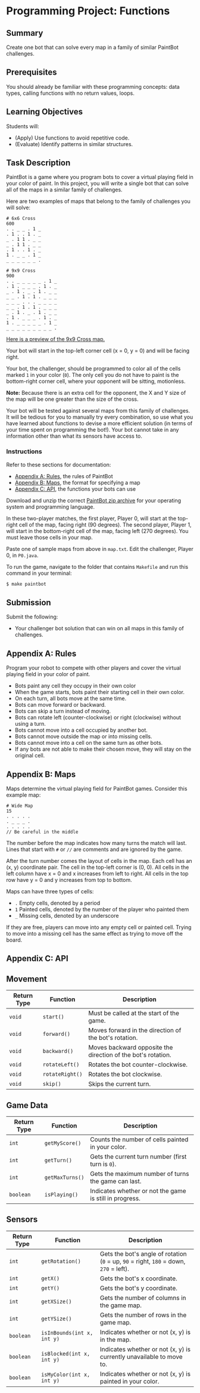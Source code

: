 # Programming Project: Functions

## Summary

Create one bot that can solve every map in a family of similar PaintBot challenges.

## Prerequisites

You should already be familiar with these programming concepts: data types, calling functions with no return values, loops.

## Learning Objectives

Students will:

- (Apply) Use functions to avoid repetitive code.
- (Evaluate) Identify patterns in similar structures.

## Task Description

PaintBot is a game where you program bots to cover a virtual playing field in your color of paint. In this project, you will write a single bot that can solve all of the maps in a similar family of challenges.

Here are two examples of maps that belong to the family of challenges you will solve:

```
# 6x6 Cross
600
. . _ _ . 1 _
. 1 . . 1 . _
_ . 1 1 . _ _
_ . 1 1 . _ _
. 1 . . 1 . _
1 . _ _ . 1 _
_ _ _ _ _ _ .
```

```
# 9x9 Cross
900
. . _ _ _ _ _ . 1 _
. 1 . _ _ _ . 1 . _
_ . 1 . _ . 1 . _ _
_ _ . 1 . 1 . _ _ _
_ _ _ . . . _ _ _ _
_ _ . 1 . 1 . _ _ _
_ . 1 . _ . 1 . _ _
. 1 . _ _ _ . 1 . _
1 . _ _ _ _ _ . 1 _
_ _ _ _ _ _ _ _ _ .
```

[Here is a preview of the 9x9 Cross map.](https://paintbot.glitch.me/?s=10,10,0_0_0_90!1_9_9_270,0_0_0_90!1_9_9_270&b=0_0_0!2_0_x!3_0_x!4_0_x!5_0_x!6_0_x!8_0_1!9_0_x!1_1_1!3_1_x!4_1_x!5_1_x!7_1_1!9_1_x!0_2_x!2_2_1!4_2_x!6_2_1!8_2_x!9_2_x!0_3_x!1_3_x!3_3_1!5_3_1!7_3_x!8_3_x!9_3_x!0_4_x!1_4_x!2_4_x!4_4_1!6_4_x!7_4_x!8_4_x!9_4_x!0_5_x!1_5_x!3_5_1!5_5_1!7_5_x!8_5_x!9_5_x!0_6_x!2_6_1!4_6_x!6_6_1!8_6_x!9_6_x!1_7_1!3_7_x!4_7_x!5_7_x!7_7_1!9_7_x!0_8_1!2_8_x!3_8_x!4_8_x!5_8_x!6_8_x!8_8_1!9_8_x!0_9_x!1_9_x!2_9_x!3_9_x!4_9_x!5_9_x!6_9_x!7_9_x!8_9_x!9_9_1!)

Your bot will start in the top-left corner cell (x = 0, y = 0) and will be facing right.

Your bot, the challenger, should be programmed to color all of the cells marked `1` in your color (`0`). The only cell you do not have to paint is the bottom-right corner cell, where your opponent will be sitting, motionless.

**Note:** Because there is an extra cell for the opponent, the X and Y size of the map will be one greater than the size of the cross.

Your bot will be tested against several maps from this family of challenges. It will be tedious for you to manually try every combination, so use what you have learned about functions to devise a more efficient solution (in terms of your time spent on programming the bot!). Your bot cannot take in any information other than what its sensors have access to.

### Instructions

Refer to these sections for documentation:

- [Appendix A: Rules](#appendix-a-rules), the rules of PaintBot
- [Appendix B: Maps](#appendix-b-maps), the format for specifying a map
- [Appendix C: API](#appendix-c-api), the functions your bots can use

Download and unzip the correct [PaintBot zip archive](https://github.com/MimirHQ/opencs1/tree/master/resources/paintbot) for your operating system and programming language.

In these two-player matches, the first player, Player 0, will start at the top-right cell of the map, facing right (90 degrees). The second player, Player 1, will start in the bottom-right cell of the map, facing left (270 degrees). You must leave those cells in your map.

Paste one of sample maps from above in `map.txt`. Edit the challenger, Player 0, in `P0.java`.

To run the game, navigate to the folder that contains `Makefile` and run this command in your terminal:

```bash
$ make paintbot
```

## Submission

Submit the following:

- Your challenger bot solution that can win on all maps in this family of challenges.

## Appendix A: Rules

Program your robot to compete with other players and cover the virtual playing field in your color of paint.

- Bots paint any cell they occupy in their own color
- When the game starts, bots paint their starting cell in their own color.
- On each turn, all bots move at the same time.
- Bots can move forward or backward.
- Bots can skip a turn instead of moving.
- Bots can rotate left (counter-clockwise) or right (clockwise) without using a turn.
- Bots cannot move into a cell occupied by another bot.
- Bots cannot move outside the map or into missing cells.
- Bots cannot move into a cell on the same turn as other bots.
- If any bots are not able to make their chosen move, they will stay on the original cell.

## Appendix B: Maps

Maps determine the virtual playing field for PaintBot games. Consider this example map:

```
# Wide Map
15
. . . . .
. _ _ _ .
. . . . .
// Be careful in the middle
```

The number before the map indicates how many turns the match will last. Lines that start with `#` or `//` are comments and are ignored by the game.

After the turn number comes the layout of cells in the map. Each cell has an (x, y) coordinate pair. The cell in the top-left corner is (0, 0). All cells in the left column have x = 0 and x increases from left to right. All cells in the top row have y = 0 and y increases from top to bottom.

Maps can have three types of cells:

- `.` Empty cells, denoted by a period
- `1` Painted cells, denoted by the number of the player who painted them
- `_` Missing cells, denoted by an underscore

If they are free, players can move into any empty cell or painted cell. Trying to move into a missing cell has the same effect as trying to move off the board.

## Appendix C: API

## Movement

Return Type | Function | Description
-------------|----------|-------------
`void` | `start()` | Must be called at the start of the game.
`void` | `forward()` | Moves forward in the direction of the bot's rotation.
`void` | `backward()` | Moves backward opposite the direction of the bot's rotation.
`void` | `rotateLeft()` | Rotates the bot counter-clockwise.
`void` | `rotateRight()` | Rotates the bot clockwise.
`void` | `skip()` | Skips the current turn.


## Game Data

Return Type | Function | Description
-------------|----------|-------------
`int` | `getMyScore()` | Counts the number of cells painted in your color.
`int` | `getTurn()` | Gets the current turn number (first turn is `0`).
`int` | `getMaxTurns()` | Gets the maximum number of turns the game can last.
`boolean` | `isPlaying()` | Indicates whether or not the game is still in progress.

## Sensors

Return Type | Function | Description
-------------|----------|-------------
`int` | `getRotation()` | Gets the bot's angle of rotation (`0` = up, `90` = right, `180` = down, `270` = left).
`int` | `getX()` | Gets the bot's x coordinate.
`int` | `getY()` | Gets the bot's y coordinate.
`int` | `getXSize()` | Gets the number of columns in the game map.
`int` | `getYSize()` | Gets the number of rows in the game map.
`boolean` | `isInBounds(int x, int y)` | Indicates whether or not (x, y) is in the map.
`boolean` | `isBlocked(int x, int y)` | Indicates whether or not (x, y) is currently unavailable to move to.
`boolean` | `isMyColor(int x, int y)` | Indicates whether or not (x, y) is painted in your color.

